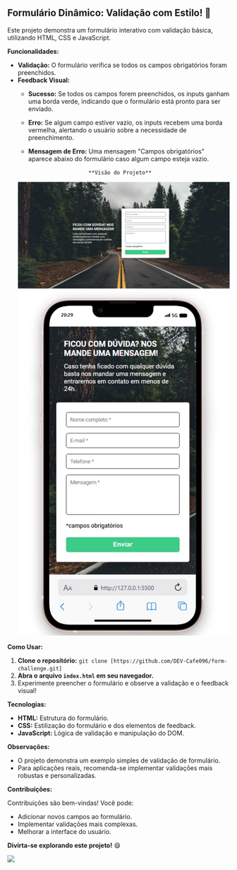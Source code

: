 ## Formulário Dinâmico: Validação com Estilo! 🎨

Este projeto demonstra um formulário interativo com validação básica, utilizando HTML, CSS e JavaScript. 

**Funcionalidades:**

* **Validação:** O formulário verifica se todos os campos obrigatórios foram preenchidos.
* **Feedback Visual:** 
    * **Sucesso:** Se todos os campos forem preenchidos, os inputs ganham uma borda verde, indicando que o formulário está pronto para ser enviado.
    * **Erro:** Se algum campo estiver vazio, os inputs recebem uma borda vermelha, alertando o usuário sobre a necessidade de preenchimento. 
    * **Mensagem de Erro:**  Uma mensagem "Campos obrigatórios" aparece abaixo do formulário caso algum campo esteja vazio.

                             **Visão do Projeto**

    <img src="./src/images/visao-projeto.jpg">
    <br>
    <img src="./src/images/mobile-projeto.jpg">
    

**Como Usar:**

1. **Clone o repositório:** `git clone [https://github.com/DEV-Cafe096/form-challenge.git]`
2. **Abra o arquivo `index.html` em seu navegador.**
3. Experimente preencher o formulário e observe a validação e o feedback visual!

**Tecnologias:**

* **HTML:** Estrutura do formulário.
* **CSS:** Estilização do formulário e dos elementos de feedback.
* **JavaScript:** Lógica de validação e manipulação do DOM.

**Observações:**

* O projeto demonstra um exemplo simples de validação de formulário. 
* Para aplicações reais, recomenda-se implementar validações mais robustas e personalizadas.

**Contribuições:**

Contribuições são bem-vindas! Você pode:

* Adicionar novos campos ao formulário.
* Implementar validações mais complexas.
* Melhorar a interface do usuário.

**Divirta-se explorando este projeto!** 😄

  <img src="./src/images/readme-name.gif">


